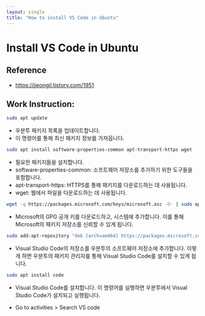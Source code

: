 ```yaml
---
layout: single
title: "How to install VS Code in Ubuntu"
---
```


# Install VS Code in Ubuntu
## Reference
- https://jjeongil.tistory.com/1951
## Work Instruction: 
```bash
sudo apt update
```
- 우분투 패키지 목록을 업데이트합니다. 
- 이 명령어를 통해 최신 패키지 정보를 가져옵니다.

```bash
sudo apt install software-properties-common apt-transport-https wget
```
- 필요한 패키지들을 설치합니다.
- software-properties-common: 소프트웨어 저장소를 추가하기 위한 도구들을 포함합니다.
- apt-transport-https: HTTPS를 통해 패키지를 다운로드하는 데 사용됩니다.
- wget: 웹에서 파일을 다운로드하는 데 사용됩니다.


```bash
wget -q https://packages.microsoft.com/keys/microsoft.asc -O- | sudo apt-key add -
```
- Microsoft의 GPG 공개 키를 다운로드하고, 시스템에 추가합니다. 이를 통해 Microsoft의 패키지 저장소를 신뢰할 수 있게 됩니다.

```bash
sudo add-apt-repository "deb [arch=amd64] https://packages.microsoft.com/repos/vscode stable main"
```
- Visual Studio Code의 저장소를 우분투의 소프트웨어 저장소에 추가합니다. 이렇게 하면 우분투의 패키지 관리자를 통해 Visual Studio Code를 설치할 수 있게 됩니다.

```bash
sudo apt install code
```
- Visual Studio Code를 설치합니다. 이 명령어를 실행하면 우분투에서 Visual Studio Code가 설치되고 실행됩니다.

- Go to activities > Search VS code 